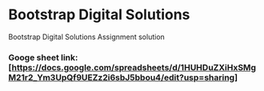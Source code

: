 # Bootstrap Digital Solutions
 Bootstrap Digital Solutions Assignment solution


### Googe sheet link:[https://docs.google.com/spreadsheets/d/1HUHDuZXiHxSMgM21r2_Ym3UpQf9UEZz2i6sbJ5bbou4/edit?usp=sharing]
